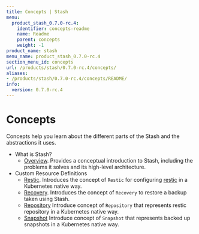 ```yaml
---
title: Concepts | Stash
menu:
  product_stash_0.7.0-rc.4:
    identifier: concepts-readme
    name: Readme
    parent: concepts
    weight: -1
product_name: stash
menu_name: product_stash_0.7.0-rc.4
section_menu_id: concepts
url: /products/stash/0.7.0-rc.4/concepts/
aliases:
- /products/stash/0.7.0-rc.4/concepts/README/
info:
  version: 0.7.0-rc.4
---
```


# Concepts

Concepts help you learn about the different parts of the Stash and the abstractions it uses.

- What is Stash?
  - [Overview](/products/stash/0.7.0-rc.4/concepts/what-is-stash/overview). Provides a conceptual introduction to Stash, including the problems it solves and its high-level architecture.
- Custom Resource Definitions
  - [Restic](/products/stash/0.7.0-rc.4/concepts/crds/restic). Introduces the concept of `Restic` for configuring [restic](https://restic.net) in a Kubernetes native way.
  - [Recovery](/products/stash/0.7.0-rc.4/concepts/crds/recovery). Introduces the concept of `Recovery` to restore a backup taken using Stash.
  - [Repository](/products/stash/0.7.0-rc.4/concepts/crds/repository) Introduce concept of `Repository` that represents restic repository in a Kubernetes native way.
  - [Snapshot](/products/stash/0.7.0-rc.4/concepts/crds/snapshot) Introduce concept of `Snapshot` that represents backed up snapshots in a Kubernetes native way.